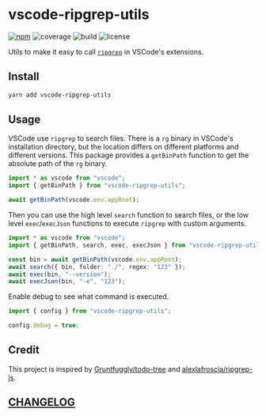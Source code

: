 # vscode-ripgrep-utils

[![npm](https://img.shields.io/npm/v/vscode-ripgrep-utils?style=flat-square)](https://www.npmjs.com/package/vscode-ripgrep-utils)
![coverage](https://img.shields.io/codecov/c/github/DiscreteTom/vscode-ripgrep-utils?style=flat-square)
![build](https://img.shields.io/github/actions/workflow/status/DiscreteTom/vscode-ripgrep-utils/publish.yml?style=flat-square)
![license](https://img.shields.io/github/license/DiscreteTom/vscode-ripgrep-utils?style=flat-square)

Utils to make it easy to call [`ripgrep`](https://github.com/BurntSushi/ripgrep) in VSCode's extensions.

## Install

```bash
yarn add vscode-ripgrep-utils
```

## Usage

VSCode use `ripgrep` to search files. There is a `rg` binary in VSCode's installation directory, but the location differs on different platforms and different versions. This package provides a `getBinPath` function to get the absolute path of the `rg` binary.

```ts
import * as vscode from "vscode";
import { getBinPath } from "vscode-ripgrep-utils";

await getBinPath(vscode.env.appRoot);
```

Then you can use the high level `search` function to search files, or the low level `exec`/`execJson` functions to execute `ripgrep` with custom arguments.

```ts
import * as vscode from "vscode";
import { getBinPath, search, exec, execJson } from "vscode-ripgrep-utils";

const bin = await getBinPath(vscode.env.appRoot);
await search({ bin, folder: "./", regex: "123" });
await exec(bin, "--version");
await execJson(bin, "-e", "123");
```

Enable debug to see what command is executed.

```ts
import { config } from "vscode-ripgrep-utils";

config.debug = true;
```

## Credit

This project is inspired by [Gruntfuggly/todo-tree](https://github.com/Gruntfuggly/todo-tree/tree/a6f60e0ce830c4649ac34fc05e5a1799ec91d151) and [alexlafroscia/ripgrep-js](https://github.com/alexlafroscia/ripgrep-js).

## [CHANGELOG](./CHANGELOG.md)

